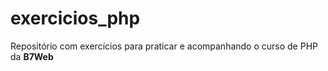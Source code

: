 # exercicios_php
Repositório com exercícios para praticar e acompanhando o curso de PHP da __B7Web__
